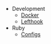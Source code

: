 * Development
  * [Docker](development/docker.md)
  * [Lefthook](development/lefthook.md)
* Ruby
  * [Configs](ruby/configs.md)
